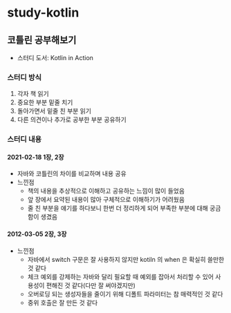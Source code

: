 # study-kotlin
## 코틀린 공부해보기
- 스터디 도서: Kotlin in Action

### 스터디 방식
 1. 각자 책 읽기
 2. 중요한 부분 밑줄 치기
 3. 돌아가면서 밑줄 친 부분 읽기
 4. 다른 의견이나 추가로 공부한 부분 공유하기


### 스터디 내용

#### 2021-02-18 1장, 2장
- 자바와 코틀린의 차이를 비교하며 내용 공유
- 느낀점
  - 책의 내용을 추상적으로 이해하고 공유하는 느낌이 많이 들었음
  - 앞 장에서 요약된 내용이 많아 구체적으로 이해하기가 어려웠음
  - 줄 친 부분을 얘기를 하다보니 한번 더 정리하게 되어 부족한 부분에 대해 궁금함이 생겼음

#### 2012-03-05 2장, 3장
- 느낀점
    - 자바에서 switch 구문은 잘 사용하지 않지만 kotiln 의 when 은 확실히 쓸만한 것 같다
    - 체크 예외를 강제하는 자바와 달리 필요할 때 예외를 잡아서 처리할 수 있어 사용성이 편해진 것 같다(다만 잘 써야겠지만)
    - 오버로딩 되는 생성자들을 줄이기 위해 디폴트 파라미터는 참 매력적인 것 같다
    - 중위 호출은 잘 만든 것 같다
